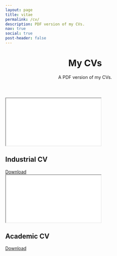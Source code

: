 ```yaml
---
layout: page
title: vitae
permalink: /cv/
description: PDF version of my CVs.
nav: true
social: true
post-header: false
---
```

<header class="post-header">
    <h1 class="post-title">My CVs</h1>
    <p class="post-description">A PDF version of my CVs.</p>
</header>

<div class="projects row">
    <div class="cv-grid-item">
        <div class="card text-center hoverable">
            <div class="card-body" id="academic">
                <iframe class="cv-frame" src="/assets/pdf/cvs/industrial_I_Mavromatis.pdf#toolbar=0&statusbar=0&navpanes=0" title="Industrial CV"></iframe>
                <h2>Industrial CV</h2>
                <a href="/assets/pdf/cvs/industrial_I_Mavromatis.pdf" class="btn btn-sm btn-outline-dark" role="button" title="Type">Download</a>
            </div>
        </div>
    </div>
    <div class="cv-grid-item">
        <div class="card text-center hoverable">
            <div class="card-body" id="academic">
                <iframe class="cv-frame" src="/assets/pdf/cvs/academic_I_Mavromatis.pdf#toolbar=0&statusbar=0&navpanes=0" title="Academic CV"></iframe>
                <h2>Academic CV</h2>
                <a href="/assets/pdf/cvs/academic_I_Mavromatis.pdf" class="btn btn-sm btn-outline-dark" role="button" title="Type">Download</a>
            </div>
        </div>
    </div>
</div>